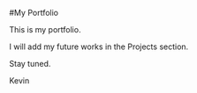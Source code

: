 #My Portfolio

This is my portfolio. 

I will add my future works in the Projects section. 

Stay tuned.

Kevin
